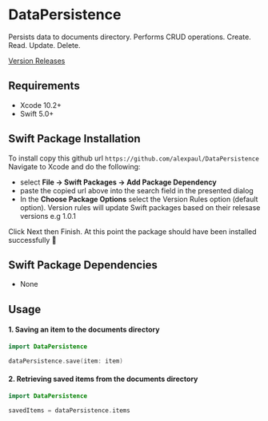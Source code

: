 # DataPersistence

Persists data to documents directory. Performs CRUD operations. Create. Read. Update. Delete.

[Version Releases](https://github.com/alexpaul/DataPersistence/releases)

## Requirements 

* Xcode 10.2+ 
* Swift 5.0+ 

## Swift Package Installation 

To install copy this github url
```https://github.com/alexpaul/DataPersistence```  
Navigate to Xcode and do the following: 
 - select **File -> Swift Packages -> Add Package Dependency** 
 - paste the copied url above into the search field in the presented dialog
 - In the **Choose Package Options** select the Version Rules option (default option). Version rules will update Swift packages based on their relesase versions e.g 1.0.1
 
 Click Next then Finish. 
 At this point the package should have been installed successfully 🥳 

## Swift Package Dependencies 

* None 


## Usage 

#### 1. Saving an item to the documents directory 
```swift 
import DataPersistence 

dataPersistence.save(item: item)
```

#### 2. Retrieving saved items from the documents directory 
```swift 
import DataPersistence 

savedItems = dataPersistence.items
```
